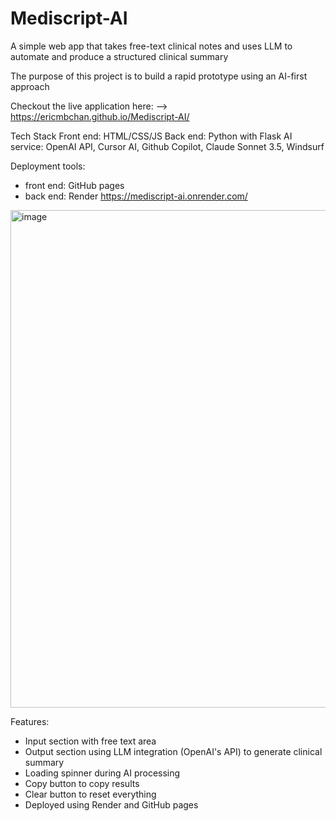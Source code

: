 # Mediscript-AI
A simple web app that takes free-text clinical notes and uses LLM to automate and produce a structured clinical summary

The purpose of this project is to build a rapid prototype using an AI-first approach

Checkout the live application here: --> https://ericmbchan.github.io/Mediscript-AI/

Tech Stack
Front end: HTML/CSS/JS
Back end: Python with Flask
AI service: OpenAI API, Cursor AI, Github Copilot, Claude Sonnet 3.5, Windsurf

Deployment tools:
- front end: GitHub pages
- back end: Render https://mediscript-ai.onrender.com/

<img width="1753" height="796" alt="image" src="https://github.com/user-attachments/assets/9559c187-8752-4ff2-9004-93d2744e4a1f" />

Features:
  - Input section with free text area
  - Output section using LLM integration (OpenAI's API) to generate clinical summary 
  - Loading spinner during AI processing
  - Copy button to copy results
  - Clear button to reset everything
  - Deployed using Render and GitHub pages
